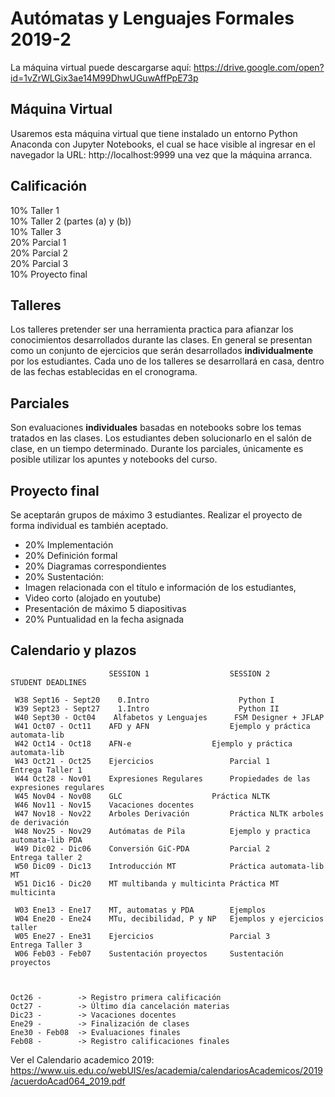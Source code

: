 # Autómatas y Lenguajes Formales 2019-2

La máquina virtual puede descargarse aquí: https://drive.google.com/open?id=1vZrWLGix3ae14M99DhwUGuwAffPpE73p


## Máquina Virtual

Usaremos esta máquina virtual que tiene instalado un entorno Python Anaconda con Jupyter Notebooks, el cual se hace visible al ingresar en el navegador la URL: http://localhost:9999 una vez que la máquina arranca.


## Calificación

10% Taller 1<br/>
10% Taller 2 (partes (a) y (b))<br/>
10% Taller 3<br/>
20% Parcial 1<br/>
20% Parcial 2<br/>
20% Parcial 3<br/>
10% Proyecto final<br/>


## Talleres

Los talleres pretender ser una herramienta practica para afianzar los conocimientos desarrollados durante las clases. En general se presentan como un conjunto de ejercicios que serán desarrollados **individualmente** por los estudiantes. Cada uno de los talleres se desarrollará en casa, dentro de las fechas establecidas en el cronograma.


## Parciales

Son evaluaciones **individuales** basadas en notebooks sobre los temas tratados en las clases. Los estudiantes deben solucionarlo en el salón de clase, en un tiempo determinado. Durante los parciales, únicamente es posible utilizar los apuntes y notebooks del curso.


## Proyecto final
Se aceptarán grupos de máximo 3 estudiantes. Realizar el proyecto de forma individual es también aceptado.
- 20% Implementación<br/>
- 20% Definición formal<br/>
- 20% Diagramas correspondientes<br/>
- 20% Sustentación:
 - Imagen relacionada con el título e información de los estudiantes,
 - Video corto (alojado en youtube)
 - Presentación de máximo 5 diapositivas
- 20% Puntualidad en la fecha asignada<br/>


## Calendario y plazos

                          SESSION 1                  SESSION 2               STUDENT DEADLINES

     W38 Sept16 - Sept20    0.Intro                    Python I
     W39 Sept23 - Sept27    1.Intro                    Python II
     W40 Sept30 - Oct04    Alfabetos y Lenguajes      FSM Designer + JFLAP
     W41 Oct07 - Oct11    AFD y AFN                  Ejemplo y práctica automata-lib
     W42 Oct14 - Oct18    AFN-e	                 Ejemplo y práctica automata-lib
     W43 Oct21 - Oct25    Ejercicios                 Parcial 1               Entrega Taller 1
     W44 Oct28 - Nov01    Expresiones Regulares      Propiedades de las expresiones regulares
     W45 Nov04 - Nov08    GLC	                 Práctica NLTK
     W46 Nov11 - Nov15    Vacaciones docentes
     W47 Nov18 - Nov22    Arboles Derivación         Práctica NLTK arboles de derivación
     W48 Nov25 - Nov29    Autómatas de Pila	         Ejemplo y practica automata-lib PDA
     W49 Dic02 - Dic06    Conversión GiC-PDA         Parcial 2               Entrega taller 2
     W50 Dic09 - Dic13    Introducción MT            Práctica automata-lib MT
     W51 Dic16 - Dic20    MT multibanda y multicinta Práctica MT multicinta

     W03 Ene13 - Ene17    MT, automatas y PDA        Ejemplos
     W04 Ene20 - Ene24    MTu, decibilidad, P y NP   Ejemplos y ejercicios taller
     W05 Ene27 - Ene31    Ejercicios                 Parcial 3               Entrega Taller 3
     W06 Feb03 - Feb07    Sustentación proyectos     Sustentación proyectos



    Oct26 -        -> Registro primera calificación
    Oct27 -        -> Último día cancelación materias
    Dic23 -        -> Vacaciones docentes
    Ene29 -        -> Finalización de clases
    Ene30 - Feb08  -> Evaluaciones finales
    Feb08 -        -> Registro calificaciones finales
    
Ver el Calendario academico 2019:
https://www.uis.edu.co/webUIS/es/academia/calendariosAcademicos/2019/acuerdoAcad064_2019.pdf

